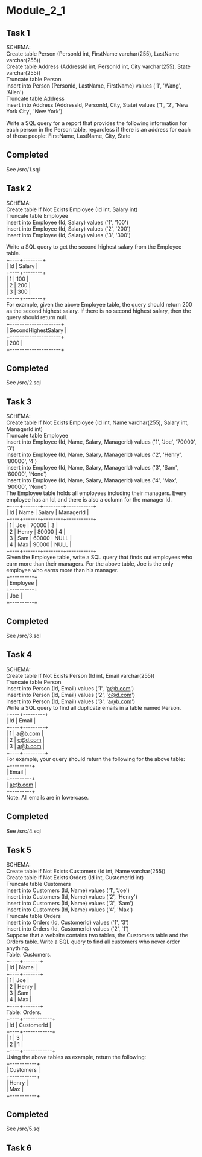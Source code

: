 # Module_2_1 

## Task 1  
SCHEMA:   
Create table Person (PersonId int, FirstName varchar(255), LastName varchar(255))  
Create table Address (AddressId int, PersonId int, City varchar(255), State varchar(255))  
Truncate table Person  
insert into Person (PersonId, LastName, FirstName) values ('1', 'Wang', 'Allen')  
Truncate table Address  
insert into Address (AddressId, PersonId, City, State) values ('1', '2', 'New York City', 'New York')  
 
Write a SQL query for a report that provides the following information for each person in the Person table, regardless if there is an address for each of those people:
FirstName, LastName, City, State  
## Completed
See /src/1.sql

## Task 2  
SCHEMA:   
Create table If Not Exists Employee (Id int, Salary int)  
Truncate table Employee  
insert into Employee (Id, Salary) values ('1', '100')  
insert into Employee (Id, Salary) values ('2', '200')  
insert into Employee (Id, Salary) values ('3', '300')  

Write a SQL query to get the second highest salary from the Employee table.  
+----+--------+  
| Id | Salary |  
+----+--------+  
| 1  | 100    |  
| 2  | 200    |  
| 3  | 300    |  
+----+--------+  
For example, given the above Employee table, the query should return 200 as the second highest salary. If there is no second highest salary, then the query should return null.  
+---------------------+  
| SecondHighestSalary |  
+---------------------+  
| 200                 |  
+---------------------+  
## Completed
See /src/2.sql

## Task 3
SCHEMA:  
Create table If Not Exists Employee (Id int, Name varchar(255), Salary int, ManagerId int)  
Truncate table Employee  
insert into Employee (Id, Name, Salary, ManagerId) values ('1', 'Joe', '70000', '3')  
insert into Employee (Id, Name, Salary, ManagerId) values ('2', 'Henry', '80000', '4')  
insert into Employee (Id, Name, Salary, ManagerId) values ('3', 'Sam', '60000', 'None')  
insert into Employee (Id, Name, Salary, ManagerId) values ('4', 'Max', '90000', 'None')  
The Employee table holds all employees including their managers. Every employee has an Id, and there is also a column for the manager Id.  
+----+-------+--------+-----------+  
| Id | Name  | Salary | ManagerId |  
+----+-------+--------+-----------+  
| 1  | Joe   | 70000  | 3         |  
| 2  | Henry | 80000  | 4         |  
| 3  | Sam   | 60000  | NULL      |  
| 4  | Max   | 90000  | NULL      |  
+----+-------+--------+-----------+  
Given the Employee table, write a SQL query that finds out employees who earn more than their managers. For the above table, Joe is the only employee who earns more than his manager.  
+----------+  
| Employee |  
+----------+  
| Joe      |  
+----------+  
## Completed
See /src/3.sql 

## Task 4  
SCHEMA:  
Create table If Not Exists Person (Id int, Email varchar(255))  
Truncate table Person  
insert into Person (Id, Email) values ('1', 'a@b.com')  
insert into Person (Id, Email) values ('2', 'c@d.com')  
insert into Person (Id, Email) values ('3', 'a@b.com')  
Write a SQL query to find all duplicate emails in a table named Person.  
+----+---------+  
| Id | Email   |  
+----+---------+  
| 1  | a@b.com |  
| 2  | c@d.com |  
| 3  | a@b.com |  
+----+---------+  
For example, your query should return the following for the above table:  
+---------+  
| Email   |  
+---------+  
| a@b.com |  
+---------+  
Note: All emails are in lowercase.  
## Completed
See /src/4.sql 

## Task 5  
SCHEMA:  
Create table If Not Exists Customers (Id int, Name varchar(255))  
Create table If Not Exists Orders (Id int, CustomerId int)  
Truncate table Customers  
insert into Customers (Id, Name) values ('1', 'Joe')  
insert into Customers (Id, Name) values ('2', 'Henry')  
insert into Customers (Id, Name) values ('3', 'Sam')  
insert into Customers (Id, Name) values ('4', 'Max')  
Truncate table Orders  
insert into Orders (Id, CustomerId) values ('1', '3')  
insert into Orders (Id, CustomerId) values ('2', '1')  
Suppose that a website contains two tables, the Customers table and the Orders table. Write a SQL query to find all customers who never order anything.  
Table: Customers.  
+----+-------+  
| Id | Name  |  
+----+-------+  
| 1  | Joe   |  
| 2  | Henry |  
| 3  | Sam   |  
| 4  | Max   |  
+----+-------+  
Table: Orders.  
+----+------------+  
| Id | CustomerId |  
+----+------------+  
| 1  | 3          |  
| 2  | 1          |  
+----+------------+  
Using the above tables as example, return the following:  
+-----------+  
| Customers |  
+-----------+  
| Henry     |  
| Max       |  
+-----------+  
## Completed
See /src/5.sql 

## Task 6  
